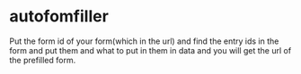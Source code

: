 # autofomfiller
Put the form id of your form(which in the url) and find the entry ids in the form  and put them and what to put in them in data and you will get the url of the prefilled form.
